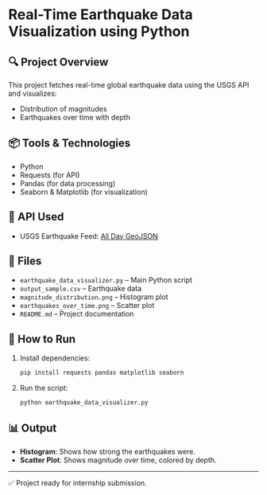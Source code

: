 # Real-Time Earthquake Data Visualization using Python

## 🔍 Project Overview
This project fetches real-time global earthquake data using the USGS API and visualizes:
- Distribution of magnitudes
- Earthquakes over time with depth

## 📦 Tools & Technologies
- Python
- Requests (for API)
- Pandas (for data processing)
- Seaborn & Matplotlib (for visualization)

## 📡 API Used
- USGS Earthquake Feed: [All Day GeoJSON](https://earthquake.usgs.gov/earthquakes/feed/v1.0/summary/all_day.geojson)

## 📁 Files
- `earthquake_data_visualizer.py` – Main Python script
- `output_sample.csv` – Earthquake data
- `magnitude_distribution.png` – Histogram plot
- `earthquakes_over_time.png` – Scatter plot
- `README.md` – Project documentation

## 🚀 How to Run
1. Install dependencies:
    ```bash
    pip install requests pandas matplotlib seaborn
    ```
2. Run the script:
    ```bash
    python earthquake_data_visualizer.py
    ```

## 📊 Output
- **Histogram**: Shows how strong the earthquakes were.
- **Scatter Plot**: Shows magnitude over time, colored by depth.

---

✅ Project ready for internship submission.
